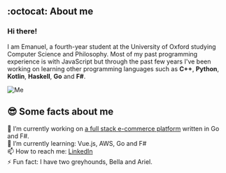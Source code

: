 ## :octocat: About me

### Hi there!

I am Emanuel, a fourth-year student at the University of Oxford studying Computer Science and Philosophy. Most of my past programming experience is with JavaScript but through the past few years I've been working on learning other programming languages such as **C++**, **Python**, **Kotlin**, **Haskell**, **Go** and **F#**.

![Me](https://i.ibb.co/X5mnDGt/me.jpg)

## 😎 Some facts about me

🔭 I’m currently working on [a full stack e-commerce platform](https://github.com/Rototu/storefront)  written in Go and F#.  
🌱 I’m currently learning: Vue.js, AWS, Go and F#  
📫 How to reach me: [LinkedIn](https://www.linkedin.com/in/emanuel-farauanu/)  
⚡ Fun fact: I have two greyhounds, Bella and Ariel.  
